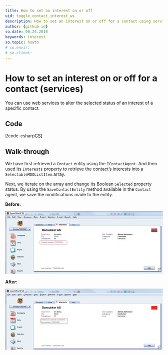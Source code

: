 ```yaml
---
title: How to set an interest on or off
uid: toggle_contact_interest_ws
description: How to set an interest on or off for a contact using services
author: {github-id}
so.date: 06.24.2016
keywords: interest
so.topic: howto
# so.envir:
# so.client:
---
```


# How to set an interest on or off for a contact (services)

You can use web services to alter the selected status of an interest of a specific contact.

## Code

[!code-csharp[CS](includes/toggle-interest-services.cs)]

## Walk-through

We have first retrieved a `Contact` entity using the `IContactAgent`. And then used its `Interests` property to retrieve the contact’s interests into a `SelectableMDOListItem` array.

Next, we iterate on the array and change its Boolean `Selected` property status. By using the `SaveContactEntity` method available in the `Contact` agent, we save the modifications made to the entity.

**Before:**

![before][img1]

**After:**

![after][img2]

<!-- Referenced images -->
[img1]: media/image005.jpg
[img2]: media/image006.jpg
